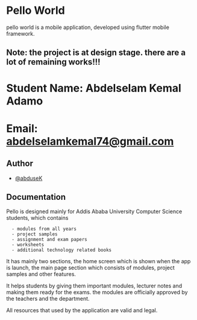 
# Pello World

pello world is a mobile application, developed using flutter mobile framework.

## Note: the project is at design stage. there are a lot of remaining works!!!

# Student Name: Abdelselam Kemal Adamo
# Email: abdelselamkemal74@gmail.com

## Author

- [@abduseK](https://www.github.com/abduseK)


## Documentation



Pello is designed mainly for Addis Ababa University Computer Science students, which contains
      
      - modules from all years
      - project samples
      - assignment and exam papers
      - worksheets
      - additional technology related books
    
It has mainly two sections, the home screen which is shown when the app is launch,
the main page section which consists of modules, project samples and other features.

It helps students by giving them important modules, lecturer notes and making them ready for the exams.
the modules are officially approved by the teachers and the department.

All resources that used by the application are valid and legal.
